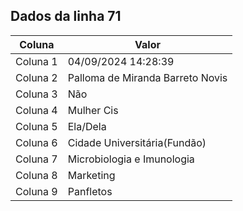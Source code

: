 ## Dados da linha 71

| Coluna | Valor |
|--------|-------|
| Coluna 1 | 04/09/2024 14:28:39 |
| Coluna 2 | Palloma de Miranda Barreto Novis |
| Coluna 3 | Não |
| Coluna 4 | Mulher Cis |
| Coluna 5 | Ela/Dela |
| Coluna 6 | Cidade Universitária(Fundão) |
| Coluna 7 | Microbiologia e Imunologia |
| Coluna 8 | Marketing |
| Coluna 9 | Panfletos |
